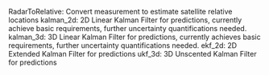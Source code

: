 RadarToRelative: Convert measurement to estimate satellite relative locations
kalman_2d: 2D Linear Kalman Filter for predictions, currently achieve basic requirements, further uncertainty quantifications needed.
kalman_3d: 3D Linear Kalman Filter for predictions, currently achieves basic requirements, further uncertainty quantifications needed.
ekf_2d: 2D Extended Kalman Filter for predictions
ukf_3d: 3D Unscented Kalman Filter for predictions
